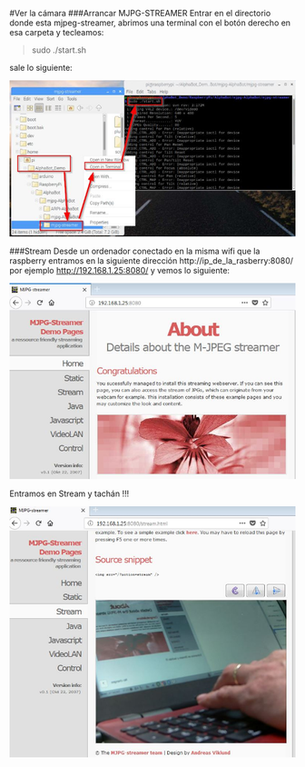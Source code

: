 #Ver la cámara
###Arrancar MJPG-STREAMER
Entrar en el directorio donde esta mjpeg-streamer, abrimos una terminal con el botón derecho en esa carpeta y tecleamos:

>sudo ./start.sh

sale lo siguiente:

![](/assets/mjpeg3.jpg)

###Stream
Desde un ordenador conectado en la misma wifi que la raspberry entramos en la siguiente dirección http://ip_de_la_rasberry:8080/ por ejemplo http://192.168.1.25:8080/ y vemos lo siguiente:

![](/assets/mjpeg4.jpg)

Entramos en Stream y tachán !!!

![](/assets/mjpeg5.jpg)


